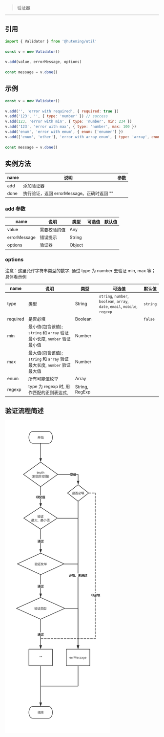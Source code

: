 > 验证器

-------------------

## 引用

```javascript
import { Validator } from '@huteming/util'

const v = new Validator()

v.add(value, errorMessage, options)

const message = v.done()
```

## 示例

```javascript
const v = new Validator()

v.add('', 'error with required', { required: true })
v.add('123', '', { type: 'number' }) // success
v.add(123, 'error with min', { type: 'number', min: 234 })
v.add('123', 'error with max', { type: 'number', max: 100 })
v.add('enum', 'error with enum', { enum: ['enumer'] })
v.add(['enum', 'other'], 'error with array enum', { type: 'array', enum: ['enum'] })

const message = v.done()
```

## 实例方法

| name | 说明 | 参数 |
|----------|------------|------------|
| add | 添加验证器 | |
| done | 执行验证，返回 errorMessage。正确时返回 "" | |

### add 参数

| name | 说明 | 类型 | 可选值 | 默认值 |
|-----------|------------|-------------|------------|-----------|
| value | 需要校验的值 | Any | |
| errorMessage | 错误提示 | String | | |
| options | 验证器 | Object | | |

### options

注意：这里允许字符串类型的数字. 通过 type 为 number 去验证 min, max 等；具体看示例

| name | 说明 | 类型 | 可选值 | 默认值 |
|-----------|------------|-------------|------------|-----------|
| type | 类型 | String | `string`, `number`, `boolean`, `array`, `date`, `email`, `mobile`, `regexp` | `string` |
| required | 是否必填 | Boolean | | `false` |
| min | 最小值(包含该值); `string` 和 `array` 验证最小长度, `number` 验证最小值 | Number | | |
| max | 最大值(包含该值); `string` 和 `array` 验证最大长度, `number` 验证最大值 | Number | | |
| enum | 所有可能值枚举 | Array | | |
| regexp | type 为 regexp 时, 用作匹配的正则表达式, | String, RegExp | | |

## 验证流程简述

![avatar](./assets/process.png)
